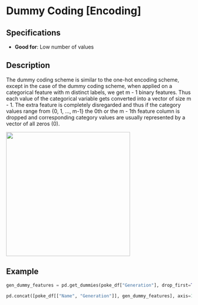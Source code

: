 # Dummy Coding [Encoding]

## Specifications

- **Good for**: Low number of values

## Description

The dummy coding scheme is similar to the one-hot encoding scheme, except in the case of the dummy coding scheme, when applied on a categorical feature with m distinct labels, we get m - 1 binary features.
Thus each value of the categorical variable gets converted into a vector of size m - 1.
The extra feature is completely disregarded and thus if the category values range from {0, 1, …, m-1} the 0th or the m - 1th feature column is dropped and corresponding category values are usually represented by a vector of all zeros (0).

<img src="image1.jpg" style="width:3.5in" />

## Example

```python
gen_dummy_features = pd.get_dummies(poke_df["Generation"], drop_first=True)

pd.concat([poke_df[["Name", "Generation"]], gen_dummy_features], axis=1).iloc[4:10]
```
